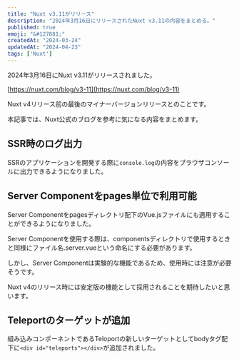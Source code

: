 ```yaml
---
title: "Nuxt v3.11がリリース"
description: "2024年3月16日にリリースされたNuxt v3.11の内容をまとめる。"
published: true
emoji: "&#127881;"
createdAt: "2024-03-24"
updatedAt: "2024-04-23"
tags: ['Nuxt']
---
```


2024年3月16日にNuxt v3.11がリリースされました。  

[https://nuxt.com/blog/v3-11](https://nuxt.com/blog/v3-11) 

Nuxt v4リリース前の最後のマイナーバージョンリリースとのことです。  

本記事では、Nuxt公式のブログを参考に気になる内容をまとめます。  

## SSR時のログ出力

SSRのアプリケーションを開発する際に`console.log`の内容をブラウザコンソールに出力できるようになりました。  

## Server Componentをpages単位で利用可能

Server Componentをpagesディレクトリ配下のVue.jsファイルにも適用することができるようになりました。  

Server Componentを使用する際は、componentsディレクトリで使用するときと同様にファイル名.server.vueという命名にする必要があります。  

しかし、Server Componentは実験的な機能であるため、使用時には注意が必要そうです。  

Nuxt v4のリリース時には安定版の機能として採用されることを期待したいと思います。  

## Teleportのターゲットが追加

組み込みコンポーネントであるTeloportの新しいターゲットとしてbodyタグ配下に`<div id="teleports"></div>`が追加されました。  
